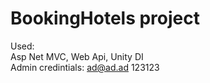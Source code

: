 # BookingHotels project
Used:
<br>
Asp Net MVC, Web Api, Unity DI
<br>
Admin credintials: ad@ad.ad 123123
